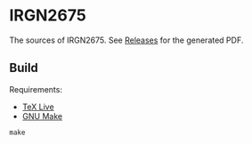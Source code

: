 # IRGN2675

The sources of IRGN2675. See [Releases](https://github.com/JLHwung/IRGN2675/releases) for the generated PDF.

## Build

Requirements:

- [TeX Live](https://www.tug.org/texlive/)
- [GNU Make](https://www.gnu.org/software/make/)

```
make
```
